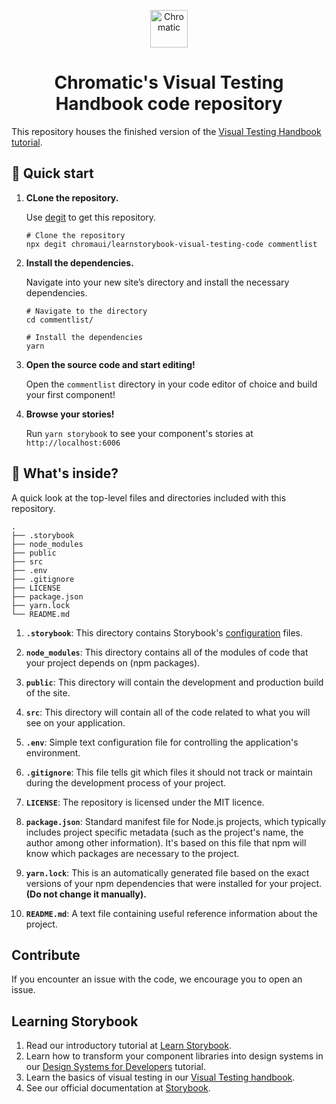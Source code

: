 <p align="center">
  <a href="https://www.chromatic.com/">
    <img alt="Chromatic" src="https://avatars2.githubusercontent.com/u/24584319?s=200&v=4" width="60" />
  </a>
</p>

<h1 align="center">
  Chromatic's Visual Testing Handbook code repository 
</h1>

This repository houses the finished version of the [Visual Testing Handbook tutorial](https://storybook.js.org/tutorials/visual-testing-handbook/react/en/tutorial/).

## 🚅  Quick start

1.  **CLone the repository.**

    Use [degit](https://github.com/Rich-Harris/degit) to get this repository.

    ```shell
    # Clone the repository
    npx degit chromaui/learnstorybook-visual-testing-code commentlist
    ```

1.  **Install the dependencies.**

    Navigate into your new site’s directory and install the necessary dependencies.

    ```shell
    # Navigate to the directory
    cd commentlist/

    # Install the dependencies
    yarn
    ```

1.  **Open the source code and start editing!**

    Open the `commentlist` directory in your code editor of choice and build your first component!

1.  **Browse your stories!**

    Run `yarn storybook` to see your component's stories at `http://localhost:6006`

## 🔎 What's inside?

A quick look at the top-level files and directories included with this repository.

    .
    ├── .storybook
    ├── node_modules
    ├── public
    ├── src
    ├── .env
    ├── .gitignore
    ├── LICENSE
    ├── package.json
    ├── yarn.lock
    └── README.md


1.  **`.storybook`**: This directory contains Storybook's [configuration](https://storybook.js.org/docs/react/configure/overview) files.

2.  **`node_modules`**: This directory contains all of the modules of code that your project depends on (npm packages).

3.  **`public`**: This directory will contain the development and production build of the site.

4.  **`src`**: This directory will contain all of the code related to what you will see on your application.

5.  **`.env`**: Simple text configuration file for controlling the application's environment.

6.  **`.gitignore`**: This file tells git which files it should not track or maintain during the development process of your project.

7. **`LICENSE`**: The repository is licensed under the MIT licence.

8. **`package.json`**: Standard manifest file for Node.js projects, which typically includes project specific metadata (such as the project's name, the author among other information). It's based on this file that npm will know which packages are necessary to the project.

9. **`yarn.lock`**: This is an automatically generated file based on the exact versions of your npm dependencies that were installed for your project. **(Do not change it manually).**

10. **`README.md`**: A text file containing useful reference information about the project.

## Contribute

If you encounter an issue with the code, we encourage you to open an issue.

## Learning Storybook

1. Read our introductory tutorial at [Learn Storybook](https://storybook.js.org/tutorials/intro-to-storybook/react/en/get-started/).
2. Learn how to transform your component libraries into design systems in our [Design Systems for Developers](https://storybook.js.org/tutorials/design-systems-for-developers/) tutorial.
2. Learn the basics of visual testing in our [Visual Testing handbook](https://storybook.js.org/tutorials/visual-testing-handbook/).
2. See our official documentation at [Storybook](https://storybook.js.org/).